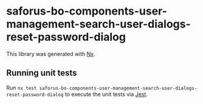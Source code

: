 # saforus-bo-components-user-management-search-user-dialogs-reset-password-dialog

This library was generated with [Nx](https://nx.dev).

## Running unit tests

Run `nx test saforus-bo-components-user-management-search-user-dialogs-reset-password-dialog` to execute the unit tests via [Jest](https://jestjs.io).
